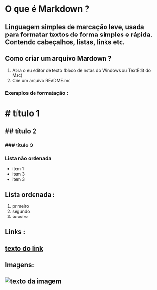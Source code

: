 # O que é Markdown ?

## Linguagem simples de marcação leve, usada para formatar textos de forma simples e  rápida. Contendo cabeçalhos, listas, links etc.

## Como criar um arquivo Mardown ?
1. Abra o eu editor de texto (bloco de notas do Windows ou TextEdit do Mac)
2. Crie um arquivo README.md

### Exemplos de formatação :

# # título 1
## ## título 2
### ### título 3

### Lista não ordenada:
- item 1
- item 3
- item 3

## Lista ordenada :
1. primeiro
2. segundo
3. terceiro

## Links :
## [texto do link](url)

## Imagens:
## ![texto da imagem](url)




